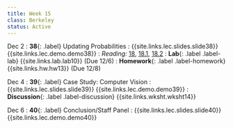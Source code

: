 ```yaml
---
title: Week 15
class: Berkeley
status: Active
---
```


Dec 2
: **38**{: .label} Updating Probabilities
    : {{site.links.lec.slides.slide38}} {{site.links.lec.demo.demo38}}
: _Reading:_ [18](https://inferentialthinking.com/chapters/18/Updating_Predictions.html), [18.1](https://inferentialthinking.com/chapters/18/1/More_Likely_than_Not_Binary_Classifier.html), [18.2](https://inferentialthinking.com/chapters/18/2/Making_Decisions.html)
: **Lab**{: .label .label-lab} {{site.links.lab.lab10}} (Due 12/6)
: **Homework**{: .label .label-homework} {{site.links.hw.hw13}} (Due 12/8)

Dec 4
: **39**{: .label} Case Study: Computer Vision 
    : {{site.links.lec.slides.slide39}} {{site.links.lec.demo.demo39}}
: **Discussion**{: .label .label-discussion} {{site.links.wksht.wksht14}}

Dec 6
: **40**{: .label} Conclusion/Staff Panel
  : {{site.links.lec.slides.slide40}} {{site.links.lec.demo.demo40}}